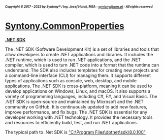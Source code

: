 ##### <sub><sub>Copyright &copy; 2017 - 2023 by Syntony&reg; / Ing. Josef Hahnl, MBA - syntony@aon.at - All rights reserved.</sub></sub>
# [Syntony.CommonProperties](..\README.md)

<a name="NetSdk"/>[**.NET SDK**](https://learn.microsoft.com/en-us/dotnet/core/sdk)

The .NET SDK (Software Development Kit) is a set of libraries and tools that allow developers to create .NET applications and libraries. It includes the .NET runtime, which is used to run .NET applications, and the .NET compiler, which is used to turn .NET code into a format that the runtime can understand. The SDK also includes templates for creating new projects and a command-line interface (CLI) for managing them. It supports different types of applications such as console, web, desktop, and mobile applications. The .NET SDK is cross-platform, meaning it can be used to develop applications on Windows, Linux, and macOS. It also supports a variety of programming languages, including C#, F#, and Visual Basic. The .NET SDK is open-source and maintained by Microsoft and the .NET community on GitHub. It is continuously updated to add new features, improve performance, and fix bugs. The .NET SDK is essential for any developer working with .NET technology. It provides the necessary tools and resources to efficiently build, test, and run .NET applications.

The typical path to .Net SDK is <a href="file:///C:/Program%20Files/dotnet/sdk/8.0.100/">"C:\Program Files\dotnet\sdk\8.0.100\"</a>
